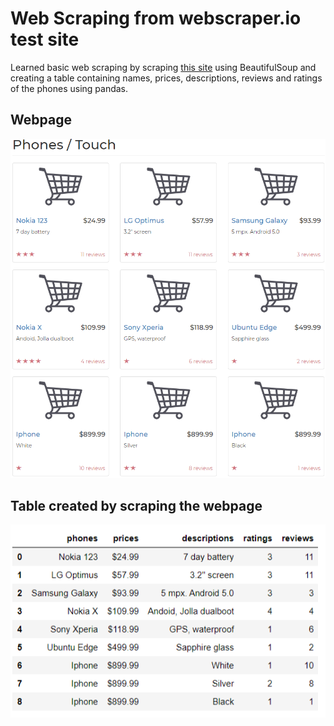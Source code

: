 # Web Scraping from webscraper.io test site

Learned basic web scraping by scraping [this site](https://webscraper.io/test-sites/e-commerce/allinone/phones/touch) using BeautifulSoup and creating a table containing names, prices, descriptions, reviews and ratings of the phones using pandas.

## Webpage

![webpage](site.png)

## Table created by scraping the webpage

![table](table.png)
